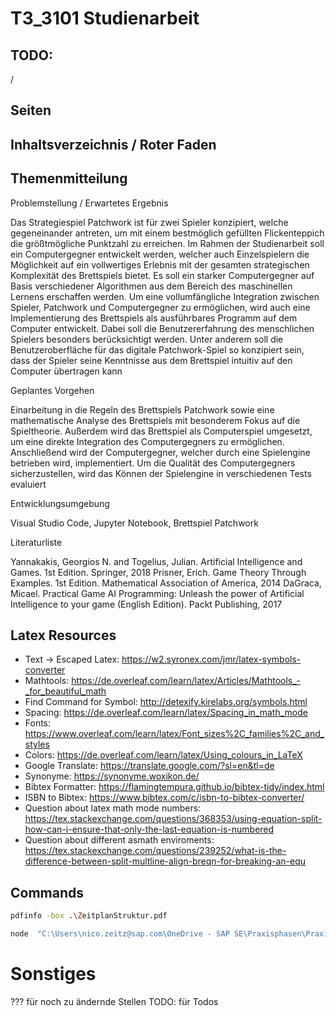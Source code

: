 # T3_3101 Studienarbeit

## TODO:

/

## Seiten

## Inhaltsverzeichnis / Roter Faden

## Themenmitteilung

Problemstellung / Erwartetes Ergebnis

Das Strategiespiel Patchwork ist für zwei Spieler konzipiert, welche
gegeneinander antreten, um mit einem bestmöglich gefüllten Flickenteppich
die größtmögliche Punktzahl zu erreichen.
Im Rahmen der Studienarbeit soll ein Computergegner entwickelt werden,
welcher auch Einzelspielern die Möglichkeit auf ein vollwertiges Erlebnis mit
der gesamten strategischen Komplexität des Brettspiels bietet.
Es soll ein starker Computergegner auf Basis verschiedener Algorithmen aus
dem Bereich des maschinellen Lernens erschaffen werden.
Um eine vollumfängliche Integration zwischen Spieler, Patchwork und
Computergegner zu ermöglichen, wird auch eine Implementierung des
Brettspiels als ausführbares Programm auf dem Computer entwickelt. Dabei
soll die Benutzererfahrung des menschlichen Spielers besonders
berücksichtigt werden. Unter anderem soll die Benutzeroberfläche für das
digitale Patchwork-Spiel so konzipiert sein, dass der Spieler seine Kenntnisse
aus dem Brettspiel intuitiv auf den Computer übertragen kann

Geplantes Vorgehen

Einarbeitung in die Regeln des Brettspiels Patchwork sowie eine
mathematische Analyse des Brettspiels mit besonderem Fokus auf die
Spieltheorie.
Außerdem wird das Brettspiel als Computerspiel umgesetzt, um eine direkte
Integration des Computergegners zu ermöglichen.
Anschließend wird der Computergegner, welcher durch eine Spielengine
betrieben wird, implementiert.
Um die Qualität des Computergegners sicherzustellen, wird das Können der
Spielengine in verschiedenen Tests evaluiert

Entwicklungsumgebung

Visual Studio Code, Jupyter Notebook, Brettspiel Patchwork

Literaturliste

Yannakakis, Georgios N. and Togelius, Julian. Artificial Intelligence and
Games. 1st Edition. Springer, 2018
Prisner, Erich. Game Theory Through Examples. 1st Edition. Mathematical
Association of America, 2014
DaGraca, Micael. Practical Game AI Programming: Unleash the power of
Artificial Intelligence to your game (English Edition). Packt Publishing, 2017

## Latex Resources

-   Text -> Escaped Latex: https://w2.syronex.com/jmr/latex-symbols-converter
-   Mathtools: https://de.overleaf.com/learn/latex/Articles/Mathtools_-_for_beautiful_math
-   Find Command for Symbol: http://detexify.kirelabs.org/symbols.html
-   Spacing: https://de.overleaf.com/learn/latex/Spacing_in_math_mode
-   Fonts: https://www.overleaf.com/learn/latex/Font_sizes%2C_families%2C_and_styles
-   Colors: https://de.overleaf.com/learn/latex/Using_colours_in_LaTeX
-   Google Translate: https://translate.google.com/?sl=en&tl=de
-   Synonyme: https://synonyme.woxikon.de/
-   Bibtex Formatter: https://flamingtempura.github.io/bibtex-tidy/index.html
-   ISBN to Bibtex: https://www.bibtex.com/c/isbn-to-bibtex-converter/
-   Question about latex math mode numbers: https://tex.stackexchange.com/questions/368353/using-equation-split-how-can-i-ensure-that-only-the-last-equation-is-numbered
-   Question about different asmath enviroments: https://tex.stackexchange.com/questions/239252/what-is-the-difference-between-split-multline-align-breqn-for-breaking-an-equ

## Commands

```sh
pdfinfo -box .\ZeitplanStruktur.pdf

node  "C:\Users\nico.zeitz@sap.com\OneDrive - SAP SE\Praxisphasen\Praxisphasenbericht\Helper\svg-to-pdf\index.mjs" --scale 2 --recursive --folder "C:\SAPDevelop\Studienarbeit\T3_3101\res\pictures"
```

# Sonstiges

??? für noch zu ändernde Stellen
TODO: für Todos
